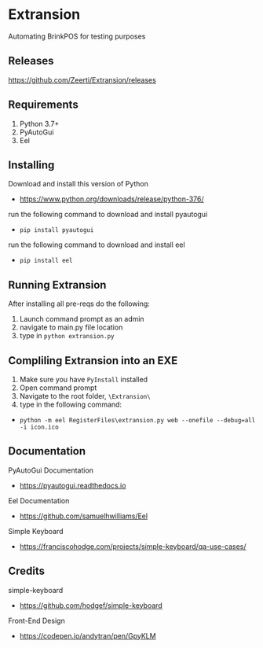 # Extransion
Automating BrinkPOS for testing purposes

## Releases
https://github.com/Zeerti/Extransion/releases

## Requirements
1. Python 3.7+
2. PyAutoGui
3. Eel

## Installing
Download and install this version of Python
- https://www.python.org/downloads/release/python-376/

run the following command to download and install pyautogui
- `pip install pyautogui`

run the following command to download and install eel
- `pip install eel`

## Running Extransion
After installing all pre-reqs do the following:
1. Launch command prompt as an admin
2. navigate to main.py file location
3. type in `python extransion.py`

## Compliling Extransion into an EXE
1. Make sure you have `PyInstall` installed
2. Open command prompt
3. Navigate to the root folder, `\Extransion\`
4. type in the following command:
 - `python -m eel RegisterFiles\extransion.py web --onefile --debug=all -i icon.ico`
## Documentation
PyAutoGui Documentation
- https://pyautogui.readthedocs.io

Eel Documentation
- https://github.com/samuelhwilliams/Eel

Simple Keyboard
- https://franciscohodge.com/projects/simple-keyboard/qa-use-cases/


## Credits
simple-keyboard
- https://github.com/hodgef/simple-keyboard

Front-End Design
- https://codepen.io/andytran/pen/GpyKLM
